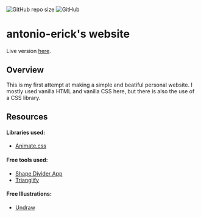 ![GitHub repo size](https://img.shields.io/github/repo-size/antonio-erick/website?style=for-the-badge)
![GitHub](https://img.shields.io/github/license/antonio-erick/website?style=for-the-badge)
# antonio-erick's website
Live version [here](https://antonio-erick.github.io/website/).


## Overview
This is my first attempt at making a simple and beatiful personal website. I mostly used vanilla HTML and vanilla CSS here, but there is also the use of a CSS library.

## Resources
#### Libraries used:
  - [Animate.css](https://animate.style/)

#### Free tools used: 
  - [Shape Divider App](https://www.shapedivider.app/)
  - [Trianglify](https://trianglify.io/)

#### Free Illustrations:
 - [Undraw](https://undraw.co/)

